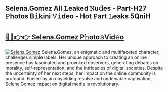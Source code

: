 ## Selena.Gomez All 𝙻eaked 𝙽u𝚍es - Part-H27 𝙿hotos B𝚒kini 𝚅𝚒deo - Hot 𝙿art 𝙻eaks 5QniH

# <h2><a href="http://ld4nq4.urlbe.top/?page=Selena.Gomez">🔗🔗👉👉 Selena.Gomez P𝚑oto𝚜Vid𝚎o</a></h2>

[![Selena.Gomez](https://i.imgur.com/eBuTRDB.gif)](http://ld4nq4.urlbe.top/?page=Selena.Gomez)
Selena.Gomez, an enigmatic and multifaceted character, challenges simple labels. Her unique approach to creating an online presence has fascinated and provoked observers, generating debates on morality, self-representation, and the intricacies of digital societies. Despite the uncertainty of her next steps, her impact on the online community is profound. Fueled by an unyielding resolve and undeniable captivation, Selena.Gomez impact on digital media is revolutionary.
